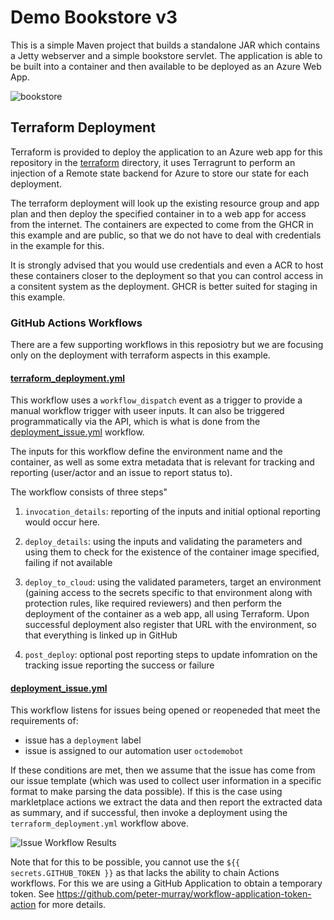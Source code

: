 # Demo Bookstore v3

This is a simple Maven project that builds a standalone JAR which contains a Jetty webserver and a simple bookstore servlet. The application is able
to be built into a container and then available to be deployed as an Azure Web App.

![bookstore](https://user-images.githubusercontent.com/681306/114581130-5e2d4b00-9c77-11eb-837b-4efaefa29e39.png)



## Terraform Deployment

Terraform is provided to deploy the application to an Azure web app for this repository in the [terraform](./terraform) directory, it uses
Terragrunt to perform an injection of a Remote state backend for Azure to store our state for each deployment.

The terraform deployment will look up the existing resource group and app plan and then deploy the specified container in to a web app for access from the internet. The containers are expected to
come from the GHCR in this example and are public, so that we do not have to deal with credentials in the example for this.

It is strongly advised that you would use credentials and even a ACR to host these containers closer to the deployment so that you can control access in a consitent system as the deployment. GHCR is better suited for staging in this example.


### GitHub Actions Workflows

There are a few supporting workflows in this reposiotry but we are focusing only on the deployment with terraform aspects in this example.

#### [terraform_deployment.yml](./.github/workflows/terraform_deployment.yml)

This workflow uses a `workflow_dispatch` event as a trigger to provide a manual workflow trigger with useer inputs. It can also be triggered programmatically via the API, which is what is done from the [deployment_issue.yml](./.github/workflows/deployment_issue.yml) workflow.

The inputs for this workflow define the environment name and the container, as well as some extra metadata that is relevant for tracking and reporting (user/actor and an issue to report status to).

The workflow consists of three steps"

1. `invocation_details`: reporting of the inputs and initial optional reporting would occur here.

2. `deploy_details`: using the inputs and validating the parameters and using them to check for the existence of the container image specified, failing if not available

3. `deploy_to_cloud`: using the validated parameters, target an environment (gaining access to the secrets specific to that environment along with protection rules, like required reviewers) and then perform the deployment of the container as a web app, all using Terraform. Upon successful deployment also register that URL with the environment, so that everything is linked up in GitHub

4. `post_deploy`: optional post reporting steps to update infomration on the tracking issue reporting the success or failure


#### [deployment_issue.yml](./.github/workflows/deployment_issue.yml)

This workflow listens for issues being opened or reopeneded that meet the requirements of:
* issue has a `deployment` label
* issue is assigned to our automation user `octodemobot`

If these conditions are met, then we assume that the issue has come from our issue template (which was used to collect user information in a specific format to make parsing the data possible).
If this is the case using markletplace actions we extract the data and then report the extracted data as summary, and if successful, then invoke a deployment using the `terraform_deployment.yml` workflow above.

![Issue Workflow Results](https://user-images.githubusercontent.com/681306/197496245-69db4138-6755-44b7-9e05-0bb096abf556.png)

Note that for this to be possible, you cannot use the `${{ secrets.GITHUB_TOKEN }}` as that lacks the ability to chain Actions workflows. For this we are using a GitHub Application to obtain a temporary token. See https://github.com/peter-murray/workflow-application-token-action for more details.
